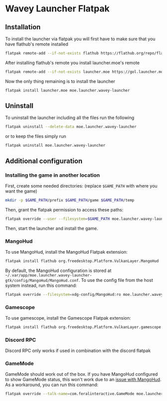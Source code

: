 # Wavey Launcher Flatpak

## Installation

To install the launcher via flatpak you will first have to make sure that you
have flathub's remote installed

```sh
flatpak remote-add --if-not-exists flathub https://flathub.org/repo/flathub.flatpakrepo
```

After installing flathub's remote you install launcher.moe's remote

```sh
flatpak remote-add --if-not-exists launcher.moe https://gol.launcher.moe/gol.launcher.moe.flatpakrepo
```

Now the only thing remaining is to install the launcher

```sh
flatpak install launcher.moe moe.launcher.wavey-launcher
```

## Uninstall

To uninstall the launcher including all the files run the following

```sh
flatpak uninstall --delete-data moe.launcher.wavey-launcher
```

or to keep the files simply run

```sh
flatpak uninstall moe.launcher.wavey-launcher
```

## Additional configuration

### Installing the game in another location

First, create some needed directories: (replace `$GAME_PATH` with where you want
the game)

```sh
mkdir -p $GAME_PATH/prefix $GAME_PATH/game $GAME_PATH/temp
```

Then, grant the flatpak permission to access these paths:

```sh
flatpak override --user --filesystem=$GAME_PATH moe.launcher.wavey-launcher
```

Then, start the launcher and install the game.

### MangoHud

To use MangoHud, install the MangoHud Flatpak extension:

```sh
flatpak install flathub org.freedesktop.Platform.VulkanLayer.MangoHud
```

By default, the MangoHud configuration is stored at
`~/.var/app/moe.launcher.wavey-launcher-gtk/config/MangoHud/MangoHud.conf`.
To use the config file from the host system instead, run this command:

```sh
flatpak override --filesystem=xdg-config/MangoHud:ro moe.launcher.wavey-launcher
```

### Gamescope

To use gamescope, install the Gamescope Flatpak extension:

```sh
flatpak install flathub org.freedesktop.Platform.VulkanLayer.gamescope 
```

### Discord RPC

Discord RPC only works if used in combination with the discord flatpak

### GameMode

GameMode should work out of the box. If you have MangoHud configured to show
GameMode status, this won't work due to an
[issue with MangoHud](https://github.com/flightlessmango/MangoHud/issues/685).
As a workaround, you can run this command:

```sh
flatpak override --talk-name=com.feralinteractive.GameMode moe.launcher.wavey-launcher
```
